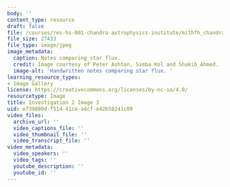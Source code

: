 ```yaml
---
body: ''
content_type: resource
draft: false
file: /courses/res-hs-001-chandra-astrophysics-institute/mithfh_chandra_inv2_flux2.jpg
file_size: 27433
file_type: image/jpeg
image_metadata:
  caption: Notes comparing star flux.
  credit: Image courtesy of Peter Ashton, Simba Kol and Shakib Ahmed.
  image-alt: 'Handwritten notes comparing star flux. '
learning_resource_types:
- Image Gallery
license: https://creativecommons.org/licenses/by-nc-sa/4.0/
resourcetype: Image
title: Investigation 2 Image 3
uid: e739880d-f514-41ce-a4cf-e42b58241c09
video_files:
  archive_url: ''
  video_captions_file: ''
  video_thumbnail_file: ''
  video_transcript_file: ''
video_metadata:
  video_speakers: ''
  video_tags: ''
  youtube_description: ''
  youtube_id: ''
---
```

